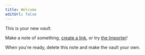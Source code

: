 ```yaml
---
title: Welcome
editUrl: false
---
```


This is your new *vault*.

Make a note of something, [create a link](/notes/create-a-link), or try [the Importer](https://help.obsidian.md/Plugins/Importer)!

When you're ready, delete this note and make the vault your own.
